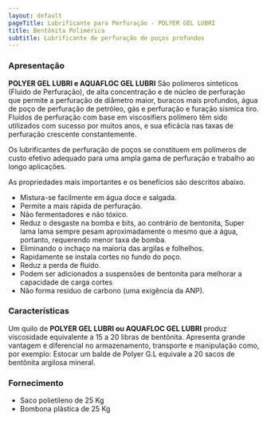 ```yaml
---
layout: default
pageTitle: Lubrificante para Perfuração - POLYER GEL LUBRI
title: Bentônita Polimérica
subtitle: Lubrificante de perfuração de poços profundos
---
```


### Apresentação

**POLYER GEL LUBRI e AQUAFLOC GEL LUBRI** São polímeros sinteticos (Fluido de Perfuração), de alta concentração e de núcleo de perfuração que permite a perfuração de diâmetro maior, buracos mais profundos, água de poço de perfuração de petróleo, gás e perfuração e furação sísmica tiro. Fluidos de perfuração com base em viscosifiers polímero têm sido utilizados com sucesso por muitos anos, e sua eficácia nas taxas de perfuração crescente constantemente.

Os lubrificantes de perfuração de poços se constituem em polímeros de custo efetivo adequado para uma ampla gama de perfuração e trabalho ao longo aplicações.

As propriedades mais importantes e os benefícios são descritos abaixo.

- Mistura-se facilmente em água doce e salgada.
- Permite a mais rápida de perfuração.
- Não fermentadores e não tóxico.
- Reduz o desgaste na bomba e bits, ao contrário de bentonita, Super   lama lama sempre pesam aproximadamente o mesmo que a água, portanto, requerendo menor taxa de bomba.
- Eliminando o inchaço na maioria das argilas e folhelhos.
- Rapidamente se instala cortes no fundo do poço.
- Reduz a perda de fluido.
- Podem ser adicionados a suspensões de bentonita para melhorar a capacidade de carga cortes
- Não forma resíduo de carbono (uma exigência da ANP).


### Características

Um quilo de **POLYER GEL LUBRI ou AQUAFLOC GEL LUBRI** produz viscosidade equivalente a 15 a 20 libras de bentônita.
Apresenta grande vantagem e diferencial no armazenamento, transporte e manipulação como, por exemplo: Estocar um balde de Polyer G.L equivale a 20 sacos de bentônita argilosa mineral.

### Fornecimento

- Saco polietileno de 25 Kg
- Bombona plástica de 25 Kg



